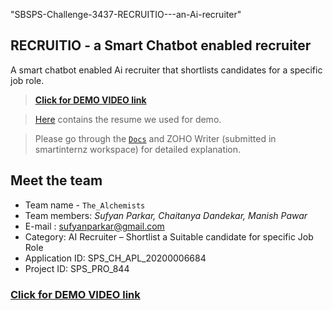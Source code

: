 "SBSPS-Challenge-3437-RECRUITIO---an-Ai-recruiter" 


## RECRUITIO - a Smart Chatbot enabled recruiter

A smart chatbot enabled Ai recruiter that shortlists candidates for a specific job role.

> **[Click for DEMO VIDEO link](https://youtu.be/2i3h2hU-V1M)**

> [Here](https://github.com/SmartPracticeschool/SBSPS-Challenge-3437-RECRUITIO---an-Ai-recruiter/blob/master/Manish_resume5.0.pdf) contains the resume we used for demo.

> Please go through the [`Docs`]() and ZOHO Writer (submitted in smartinternz workspace) for detailed explanation. 

## Meet the team

* Team name - `The_Alchemists`
* Team members: *Sufyan Parkar, Chaitanya Dandekar, Manish Pawar*
* E-mail : sufyanparkar@gmail.com
* Category:  AI Recruiter – Shortlist a Suitable candidate for specific Job Role
* Application ID: SPS_CH_APL_20200006684
* Project ID: SPS_PRO_844 

### **[Click for DEMO VIDEO link](https://youtu.be/2i3h2hU-V1M)**
